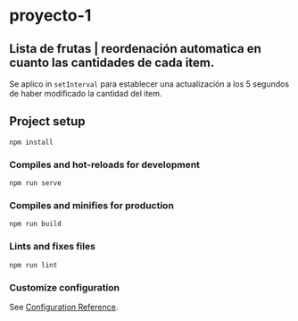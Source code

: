 # proyecto-1

## Lista de frutas | reordenación automatica en cuanto las cantidades de cada item.

Se aplico in `setInterval` para establecer una actualización a los 5 segundos de haber modificado la cantidad del item.

## Project setup
```
npm install
```

### Compiles and hot-reloads for development
```
npm run serve
```

### Compiles and minifies for production
```
npm run build
```

### Lints and fixes files
```
npm run lint
```

### Customize configuration
See [Configuration Reference](https://cli.vuejs.org/config/).
